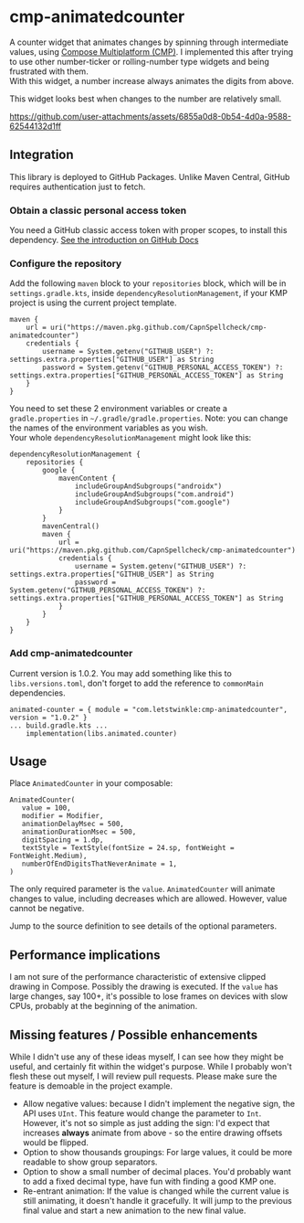 # cmp-animatedcounter
A counter widget that animates changes by spinning through intermediate values, using 
[Compose Multiplatform (CMP)](https://www.jetbrains.com/compose-multiplatform/). I implemented this after 
trying to use other number-ticker or rolling-number type widgets and being frustrated with them.  
With this widget, a number increase always animates the digits from above.

This widget looks best when changes to the number are relatively small.


https://github.com/user-attachments/assets/6855a0d8-0b54-4d0a-9588-62544132d1ff


## Integration
This library is deployed to GitHub Packages. Unlike Maven Central, GitHub requires authentication just to fetch. 

### Obtain a classic personal access token
You need a GitHub classic access token with proper scopes, to install this dependency. 
[See the introduction on GitHub Docs](https://docs.github.com/en/packages/learn-github-packages/introduction-to-github-packages#authenticating-to-github-packages)

### Configure the repository
Add the following `maven` block to your `repositories` block, which will be in `settings.gradle.kts`, 
inside `dependencyResolutionManagement`, if your KMP project is using the current project template.
```
maven {
    url = uri("https://maven.pkg.github.com/CapnSpellcheck/cmp-animatedcounter")
    credentials {
        username = System.getenv("GITHUB_USER") ?: settings.extra.properties["GITHUB_USER"] as String
        password = System.getenv("GITHUB_PERSONAL_ACCESS_TOKEN") ?: settings.extra.properties["GITHUB_PERSONAL_ACCESS_TOKEN"] as String
    }
}
```
You need to set these 2 environment variables or create a `gradle.properties` in `~/.gradle/gradle.properties`. Note: you can change the names of the environment variables as you wish.  
Your whole `dependencyResolutionManagement` might look like this:
```
dependencyResolutionManagement {
    repositories {
        google {
            mavenContent {
                includeGroupAndSubgroups("androidx")
                includeGroupAndSubgroups("com.android")
                includeGroupAndSubgroups("com.google")
            }
        }
        mavenCentral()
        maven {
            url = uri("https://maven.pkg.github.com/CapnSpellcheck/cmp-animatedcounter")
            credentials {
                username = System.getenv("GITHUB_USER") ?: settings.extra.properties["GITHUB_USER"] as String
                password = System.getenv("GITHUB_PERSONAL_ACCESS_TOKEN") ?: settings.extra.properties["GITHUB_PERSONAL_ACCESS_TOKEN"] as String
            }
        }
    }
}
```

### Add cmp-animatedcounter
Current version is 1.0.2. You may add something like this to `libs.versions.toml`, don't forget to add the
reference to `commonMain` dependencies.
```
animated-counter = { module = "com.letstwinkle:cmp-animatedcounter", version = "1.0.2" }
... build.gradle.kts ...
    implementation(libs.animated.counter)
```

## Usage
Place `AnimatedCounter` in your composable:
```
AnimatedCounter(
   value = 100,
   modifier = Modifier,
   animationDelayMsec = 500,
   animationDurationMsec = 500,
   digitSpacing = 1.dp,
   textStyle = TextStyle(fontSize = 24.sp, fontWeight = FontWeight.Medium),
   numberOfEndDigitsThatNeverAnimate = 1,
)
```
The only required parameter is the `value`. `AnimatedCounter` will animate changes to value, including decreases which are allowed. However, value cannot be negative.

Jump to the source definition to see details of the optional parameters.

## Performance implications
I am not sure of the performance characteristic of extensive clipped drawing in Compose. Possibly the drawing is executed.
If the `value` has large changes, say 100+, it's possible to lose frames on devices with slow CPUs, probably
at the beginning of the animation.

## Missing features / Possible enhancements
While I didn't use any of these ideas myself, I can see how they might be useful, and certainly fit within 
the widget's purpose. While I probably won't flesh these out myself, I will review pull requests. Please
make sure the feature is demoable in the project example.
- Allow negative values: because I didn't implement the negative sign, the API uses `UInt`. This feature would change the 
parameter to `Int`. However, it's not so simple as just adding the sign: I'd expect that increases **always** animate from above -
so the entire drawing offsets would be flipped.
- Option to show thousands groupings: For large values, it could be more readable to show group separators.
- Option to show a small number of decimal places. You'd probably want to add a fixed decimal type, have fun with finding 
a good KMP one.
- Re-entrant animation: If the value is changed while the current value is still animating, it doesn't handle it gracefully. It will
jump to the previous final value and start a new animation to the new final value.
